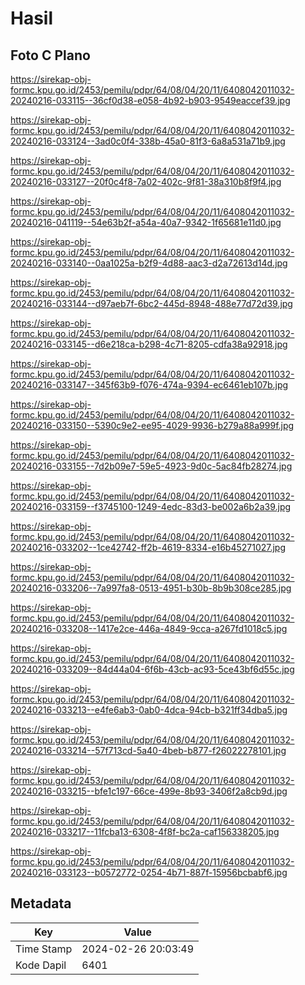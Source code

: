 # Hasil

## Foto C Plano

https://sirekap-obj-formc.kpu.go.id/2453/pemilu/pdpr/64/08/04/20/11/6408042011032-20240216-033115--36cf0d38-e058-4b92-b903-9549eaccef39.jpg

https://sirekap-obj-formc.kpu.go.id/2453/pemilu/pdpr/64/08/04/20/11/6408042011032-20240216-033124--3ad0c0f4-338b-45a0-81f3-6a8a531a71b9.jpg

https://sirekap-obj-formc.kpu.go.id/2453/pemilu/pdpr/64/08/04/20/11/6408042011032-20240216-033127--20f0c4f8-7a02-402c-9f81-38a310b8f9f4.jpg

https://sirekap-obj-formc.kpu.go.id/2453/pemilu/pdpr/64/08/04/20/11/6408042011032-20240216-041119--54e63b2f-a54a-40a7-9342-1f65681e11d0.jpg

https://sirekap-obj-formc.kpu.go.id/2453/pemilu/pdpr/64/08/04/20/11/6408042011032-20240216-033140--0aa1025a-b2f9-4d88-aac3-d2a72613d14d.jpg

https://sirekap-obj-formc.kpu.go.id/2453/pemilu/pdpr/64/08/04/20/11/6408042011032-20240216-033144--d97aeb7f-6bc2-445d-8948-488e77d72d39.jpg

https://sirekap-obj-formc.kpu.go.id/2453/pemilu/pdpr/64/08/04/20/11/6408042011032-20240216-033145--d6e218ca-b298-4c71-8205-cdfa38a92918.jpg

https://sirekap-obj-formc.kpu.go.id/2453/pemilu/pdpr/64/08/04/20/11/6408042011032-20240216-033147--345f63b9-f076-474a-9394-ec6461eb107b.jpg

https://sirekap-obj-formc.kpu.go.id/2453/pemilu/pdpr/64/08/04/20/11/6408042011032-20240216-033150--5390c9e2-ee95-4029-9936-b279a88a999f.jpg

https://sirekap-obj-formc.kpu.go.id/2453/pemilu/pdpr/64/08/04/20/11/6408042011032-20240216-033155--7d2b09e7-59e5-4923-9d0c-5ac84fb28274.jpg

https://sirekap-obj-formc.kpu.go.id/2453/pemilu/pdpr/64/08/04/20/11/6408042011032-20240216-033159--f3745100-1249-4edc-83d3-be002a6b2a39.jpg

https://sirekap-obj-formc.kpu.go.id/2453/pemilu/pdpr/64/08/04/20/11/6408042011032-20240216-033202--1ce42742-ff2b-4619-8334-e16b45271027.jpg

https://sirekap-obj-formc.kpu.go.id/2453/pemilu/pdpr/64/08/04/20/11/6408042011032-20240216-033206--7a997fa8-0513-4951-b30b-8b9b308ce285.jpg

https://sirekap-obj-formc.kpu.go.id/2453/pemilu/pdpr/64/08/04/20/11/6408042011032-20240216-033208--1417e2ce-446a-4849-9cca-a267fd1018c5.jpg

https://sirekap-obj-formc.kpu.go.id/2453/pemilu/pdpr/64/08/04/20/11/6408042011032-20240216-033209--84d44a04-6f6b-43cb-ac93-5ce43bf6d55c.jpg

https://sirekap-obj-formc.kpu.go.id/2453/pemilu/pdpr/64/08/04/20/11/6408042011032-20240216-033213--e4fe6ab3-0ab0-4dca-94cb-b321ff34dba5.jpg

https://sirekap-obj-formc.kpu.go.id/2453/pemilu/pdpr/64/08/04/20/11/6408042011032-20240216-033214--57f713cd-5a40-4beb-b877-f26022278101.jpg

https://sirekap-obj-formc.kpu.go.id/2453/pemilu/pdpr/64/08/04/20/11/6408042011032-20240216-033215--bfe1c197-66ce-499e-8b93-3406f2a8cb9d.jpg

https://sirekap-obj-formc.kpu.go.id/2453/pemilu/pdpr/64/08/04/20/11/6408042011032-20240216-033217--11fcba13-6308-4f8f-bc2a-caf156338205.jpg

https://sirekap-obj-formc.kpu.go.id/2453/pemilu/pdpr/64/08/04/20/11/6408042011032-20240216-033123--b0572772-0254-4b71-887f-15956bcbabf6.jpg


## Metadata

| Key        | Value               |
| ---------- | ------------------- |
| Time Stamp | 2024-02-26 20:03:49 |
| Kode Dapil | 6401                |



